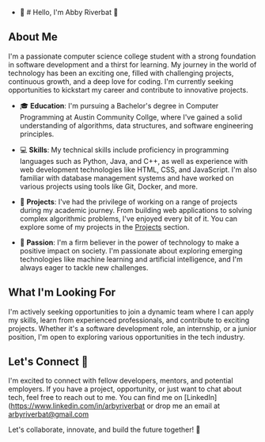- 👋 # Hello, I'm Abby Riverbat 👋

## About Me

I'm a passionate computer science college student with a strong foundation in software development and a thirst for learning. My journey in the world of technology has been an exciting one, filled with challenging projects, continuous growth, and a deep love for coding. I'm currently seeking opportunities to kickstart my career and contribute to innovative projects.

- 🎓 **Education**: I'm pursuing a Bachelor's degree in Computer Programming at Austin Community Collge, where I've gained a solid understanding of algorithms, data structures, and software engineering principles.

- 💻 **Skills**: My technical skills include proficiency in programming languages such as Python, Java, and C++, as well as experience with web development technologies like HTML, CSS, and JavaScript. I'm also familiar with database management systems and have worked on various projects using tools like Git, Docker, and more.

- 🚀 **Projects**: I've had the privilege of working on a range of projects during my academic journey. From building web applications to solving complex algorithmic problems, I've enjoyed every bit of it. You can explore some of my projects in the [Projects](https://github.com/YourGitHubUsername?tab=repositories) section.

- 🌱 **Passion**: I'm a firm believer in the power of technology to make a positive impact on society. I'm passionate about exploring emerging technologies like machine learning and artificial intelligence, and I'm always eager to tackle new challenges.

## What I'm Looking For

I'm actively seeking opportunities to join a dynamic team where I can apply my skills, learn from experienced professionals, and contribute to exciting projects. Whether it's a software development role, an internship, or a junior position, I'm open to exploring various opportunities in the tech industry.

## Let's Connect 🤝

I'm excited to connect with fellow developers, mentors, and potential employers. If you have a project, opportunity, or just want to chat about tech, feel free to reach out to me. You can find me on [LinkedIn](https://www.linkedin.com/in/arbyriverbat or drop me an email at arbyriverbat@gmail.com

Let's collaborate, innovate, and build the future together! 🚀
